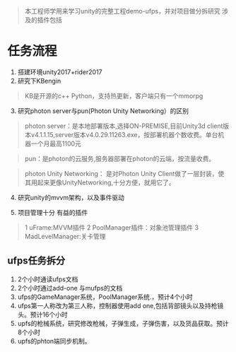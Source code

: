 >本工程师学用来学习unity的完整工程demo-ufps，并对项目做分拆研究
>涉及的插件包括


# 任务流程

1. 搭建环境unity2017+rider2017
2. 研究下KBengin
>KB是开源的c++ Python，支持热更新，客户端只有一个mmorpg
3. 研究photon server与pun(Photon Unity Networking）的区别
>photon server：是本地部署版本,选择ON-PREMISE,目前Unity3d  client版本v4.1.1.15,server版本v4.0.29.11263.exe，按部署机器个数收费。单台机器一个月最高1100元

>pun：是photon的云服务,服务器部署在photon的云端，按流量收费。

> photon Unity Networking： 是对Photon Unity Client做了一层封装，使其用起来更像UnityNetworking,十分方便，就用它了。


4. 研究unity的mvvm架构，以及事件驱动

5. 项目管理十分 有益的插件

> 1 uFrame:MVVM插件
> 2 PoolManager插件：对象池管理插件
> 3 MadLevelManager:关卡管理
> 

## ufps任务拆分

1. 2个小时通读ufps文档
2. 2个小时通过add-one 与mufps的文档
3. ufps的GameManager系统，PoolManager系统.，预计4个小时 
4. ufps第一人称改为第三人称，控制器使用add one,包括背部镜头以及持枪镜头。预计16个小时
5. upfs的枪械系统，研究修改枪械，子弹生成，子弹伤害，以及货品获取。预计8个小时
6. upfs的phton端同步机制。